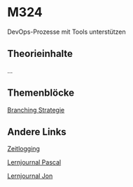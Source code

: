 # M324
DevOps-Prozesse mit Tools unterstützen

## Theorieinhalte
...

## Themenblöcke

[Branching Strategie](...)

## Andere Links
[Zeitlogging](https://tbzedu.sharepoint.com/:x:/r/sites/IT_AP21d_M324-Gruppe2/Freigegebene%20Dokumente/Gruppe2/timelogging.xlsx?d=wa8287b6140164d7981359b97c8ffaf1e&csf=1&web=1&e=LmHBhs)

[Lernjournal Pascal](https://github.com/Pascal1414/M324-Portfolio)

[Lernjournal Jon](https://github.com/jonlanda/M324-Lernjournal)
